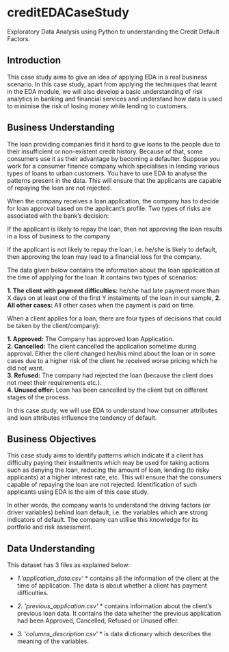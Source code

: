 # creditEDACaseStudy
Exploratory Data Analysis using Python to understanding the Credit Default Factors.

## Introduction
This case study aims to give an idea of applying EDA in a real business scenario. In this case study, apart from applying the techniques that learnt in the EDA module, we will also develop a basic understanding of risk analytics in banking and financial services and understand how data is used to minimise the risk of losing money while lending to customers.

 
## Business Understanding
The loan providing companies find it hard to give loans to the people due to their insufficient or non-existent credit history. Because of that, some consumers use it as their advantage by becoming a defaulter. Suppose you work for a consumer finance company which specialises in lending various types of loans to urban customers. You have to use EDA to analyse the patterns present in the data. This will ensure that the applicants are capable of repaying the loan are not rejected.

When the company receives a loan application, the company has to decide for loan approval based on the applicant’s profile. Two types of risks are associated with the bank’s decision:

If the applicant is likely to repay the loan, then not approving the loan results in a loss of business to the company

If the applicant is not likely to repay the loan, i.e. he/she is likely to default, then approving the loan may lead to a financial loss for the company.

 

The data given below contains the information about the loan application at the time of applying for the loan. It contains two types of scenarios:

**1. The client with payment difficulties:** he/she had late payment more than X days on at least one of the first Y instalments of the loan in our sample,
**2. All other cases:** All other cases when the payment is paid on time.


When a client applies for a loan, there are four types of decisions that could be taken by the client/company):

**1. Approved:** The Company has approved loan Application.  
**2. Cancelled:** The client cancelled the application sometime during approval. Either the client changed her/his mind about the loan or in some cases due to a higher risk of the client he received worse pricing which he did not want.  
**3. Refused:** The company had rejected the loan (because the client does not meet their requirements etc.).  
**4. Unused offer:**  Loan has been cancelled by the client but on different stages of the process.  

In this case study, we will use EDA to understand how consumer attributes and loan attributes influence the tendency of default.  


## Business Objectives
This case study aims to identify patterns which indicate if a client has difficulty paying their installments which may be used for taking actions such as denying the loan, reducing the amount of loan, lending (to risky applicants) at a higher interest rate, etc. This will ensure that the consumers capable of repaying the loan are not rejected. Identification of such applicants using EDA is the aim of this case study.

In other words, the company wants to understand the driving factors (or driver variables) behind loan default, i.e. the variables which are strong indicators of default.  The company can utilise this knowledge for its portfolio and risk assessment.


## Data Understanding
This dataset has 3 files as explained below: 

* *1.'application_data.csv'* * contains all the information of the client at the time of application.
The data is about whether a client has payment difficulties.

* *2. 'previous_application.csv'* * contains information about the client’s previous loan data. It contains the data whether the previous application had been Approved, Cancelled, Refused or Unused offer.

* *3. 'columns_description.csv'* * is data dictionary which describes the meaning of the variables.
